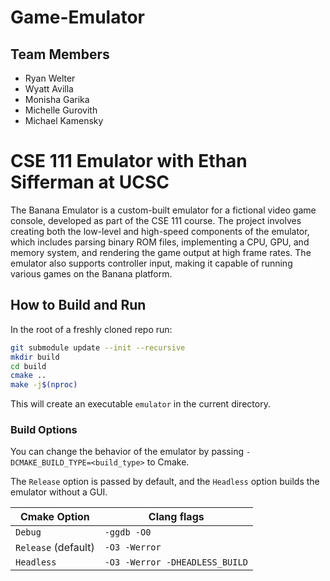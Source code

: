 # Game-Emulator
## Team Members

- Ryan Welter
- Wyatt Avilla
- Monisha Garika
- Michelle Gurovith
- Michael Kamensky

# CSE 111 Emulator with Ethan Sifferman at UCSC
The Banana Emulator is a custom-built emulator for a fictional video game console, developed as part of the CSE 111 course. The project involves creating both the low-level and high-speed components of the emulator, which includes parsing binary ROM files, implementing a CPU, GPU, and memory system, and rendering the game output at high frame rates. The emulator also supports controller input, making it capable of running various games on the Banana platform. 
## How to Build and Run

In the root of a freshly cloned repo run:

```sh
git submodule update --init --recursive
mkdir build
cd build
cmake ..
make -j$(nproc)
```

This will create an executable `emulator` in the current directory.

### Build Options

You can change the behavior of the emulator by passing `-DCMAKE_BUILD_TYPE=<build_type>` to Cmake.

The `Release` option is passed by default, and the `Headless` option builds the emulator without a
GUI.

| Cmake Option        | Clang flags                    |
| ------------------- | ------------------------------ |
| `Debug`             | `-ggdb -O0`                    |
| `Release` (default) | `-O3 -Werror`                  |
| `Headless`          | `-O3 -Werror -DHEADLESS_BUILD` |

